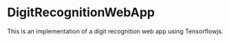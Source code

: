 # DigitRecognitionWebApp
This is an implementation of a digit recognition web app using Tensorflowjs.
